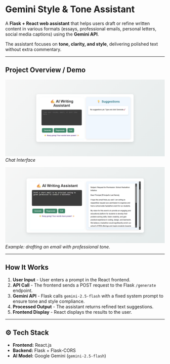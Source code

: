 # Gemini Style & Tone Assistant 

A **Flask + React web assistant** that helps users draft or refine written content in various formats (essays, professional emails, personal letters, social media captions) using the **Gemini API**.  

The assistant focuses on **tone, clarity, and style**, delivering polished text without extra commentary.

---

##  Project Overview / Demo

![Assistant UI 1](image1.png)  
*Chat Interface*

![Assistant UI 2](image2.png)  
*Example: drafting an email with professional tone.*

---

##  How It Works
1. **User Input** - User enters a prompt in the React frontend.  
2. **API Call** - The frontend sends a POST request to the Flask `/generate` endpoint.  
3. **Gemini API** - Flask calls `gemini-2.5-flash` with a fixed system prompt to ensure tone and style compliance.  
4. **Processed Output** - The assistant returns refined text suggestions.  
5. **Frontend Display** - React displays the results to the user.  

---

## ⚙️ Tech Stack
- **Frontend:** React.js  
- **Backend:** Flask + Flask-CORS  
- **AI Model:** Google Gemini (`gemini-2.5-flash`)  




